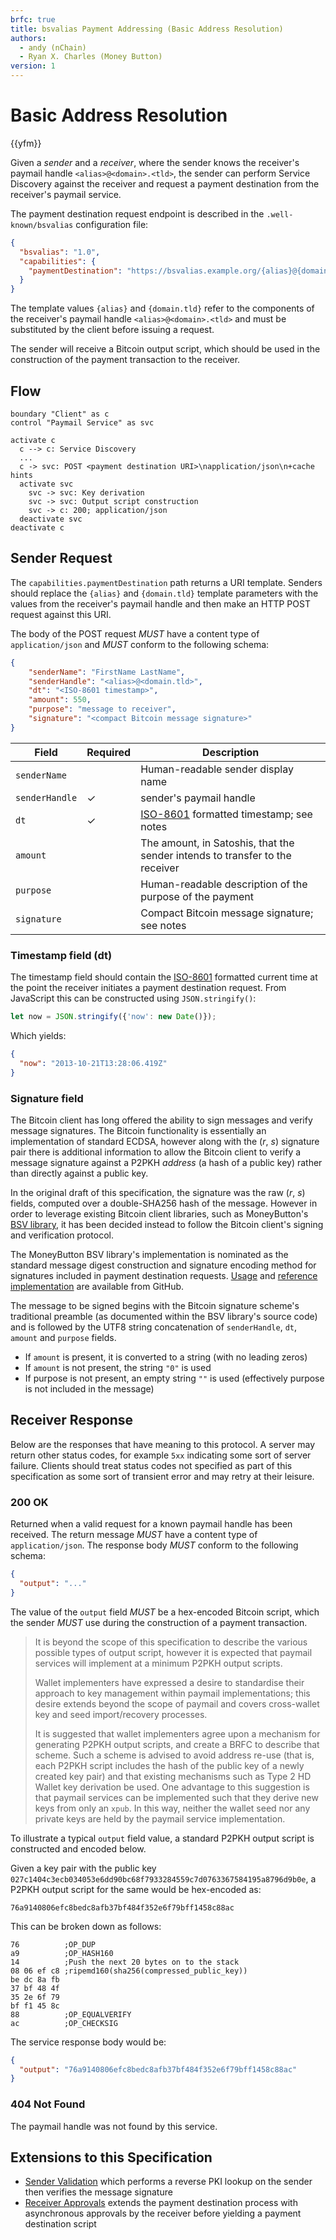 ```yaml
---
brfc: true
title: bsvalias Payment Addressing (Basic Address Resolution)
authors:
  - andy (nChain)
  - Ryan X. Charles (Money Button)
version: 1
---
```

# Basic Address Resolution

{{yfm}}

Given a _sender_ and a _receiver_, where the sender knows the receiver's paymail handle `<alias>@<domain>.<tld>`, the sender can perform Service Discovery against the receiver and request a payment destination from the receiver's paymail service.

The payment destination request endpoint is described in the `.well-known/bsvalias` configuration file:

```json
{
  "bsvalias": "1.0",
  "capabilities": {
    "paymentDestination": "https://bsvalias.example.org/{alias}@{domain.tld}/payment-destination",
  }
}
```

The template values `{alias}` and `{domain.tld}` refer to the components of the receiver's paymail handle `<alias>@<domain>.<tld>` and must be substituted by the client before issuing a request.

The sender will receive a Bitcoin output script, which should be used in the construction of the payment transaction to the receiver.

## Flow

```plantuml
boundary "Client" as c
control "Paymail Service" as svc

activate c
  c --> c: Service Discovery
  ...
  c -> svc: POST <payment destination URI>\napplication/json\n+cache hints
  activate svc
    svc -> svc: Key derivation
    svc -> svc: Output script construction
    svc -> c: 200; application/json
  deactivate svc
deactivate c
```

## Sender Request

The `capabilities.paymentDestination` path returns a URI template. Senders should replace the `{alias}` and `{domain.tld}` template parameters with the values from the receiver's paymail handle and then make an HTTP POST request against this URI.

The body of the POST request _MUST_ have a content type of `application/json` and _MUST_ conform to the following schema:

```json
{
    "senderName": "FirstName LastName",
    "senderHandle": "<alias>@<domain.tld>",
    "dt": "<ISO-8601 timestamp>",
    "amount": 550,
    "purpose": "message to receiver",
    "signature": "<compact Bitcoin message signature>"
}
```

| Field         | Required | Description                                                              |
|---------------|----------|--------------------------------------------------------------------------|
| `senderName`   |          | Human-readable sender display name                                        |
| `senderHandle` | ✓        | sender's paymail handle                                                   |
| `dt`          | ✓        | [ISO-8601][1] formatted timestamp; see notes                             |
| `amount`      |          | The amount, in Satoshis, that the sender intends to transfer to the receiver |
| `purpose`     |          | Human-readable description of the purpose of the payment                 |
| `signature`   |          | Compact Bitcoin message signature; see notes                             |

### Timestamp field (dt)

The timestamp field should contain the [ISO-8601][1] formatted current time at the point the receiver initiates a payment destination request. From JavaScript this can be constructed using `JSON.stringify()`:

```js
let now = JSON.stringify({'now': new Date()});
```

Which yields:

```json
{
  "now": "2013-10-21T13:28:06.419Z"
}
```

### Signature field

The Bitcoin client has long offered the ability to sign messages and verify message signatures. The Bitcoin functionality is essentially an implementation of standard ECDSA, however along with the (_r_, _s_) signature pair there is additional information to allow the Bitcoin client to verify a message signature against a P2PKH _address_ (a hash of a public key) rather than directly against a public key.

In the original draft of this specification, the signature was the raw (_r_, _s_) fields, computed over a double-SHA256 hash of the message. However in order to leverage existing Bitcoin client libraries, such as MoneyButton's [BSV library][2], it has been decided instead to follow the Bitcoin client's signing and verification protocol.

The MoneyButton BSV library's implementation is nominated as the standard message digest construction and signature encoding method for signatures included in payment destination requests. [Usage][3] and [reference][4] [implementation][5] are available from GitHub.

The message to be signed begins with the Bitcoin signature scheme's traditional preamble (as documented within the BSV library's source code) and is followed by the UTF8 string concatenation of `senderHandle`, `dt`, `amount` and `purpose` fields.

* If `amount` is present, it is converted to a string (with no leading zeros)
* If `amount` is not present, the string `"0"` is used
* If purpose is not present, an empty string `""` is used (effectively purpose is not included in the message)

[1]: https://en.wikipedia.org/wiki/ISO_8601
[2]: https://github.com/moneybutton/bsv
[3]: https://github.com/moneybutton/bsv/blob/master/docs/examples.md#sign-a-bitcoin-message
[4]: https://github.com/moneybutton/bsv/blob/786ebe54e60eecc84074e4574eef11b125ea95e3/lib/message/message.js
[5]: https://github.com/moneybutton/bsv/blob/8c63608490954627a868d0d21b2f43b60e1dd3e7/lib/crypto/signature.js

## Receiver Response

Below are the responses that have meaning to this protocol. A server may return other status codes, for example `5xx` indicating some sort of server failure. Clients should treat status codes not specified as part of this specification as some sort of transient error and may retry at their leisure.

### 200 OK

Returned when a valid request for a known paymail handle has been received. The return message _MUST_ have a content type of `application/json`. The response body _MUST_ conform to the following schema:

```json
{
  "output": "..."
}
```

The value of the `output` field _MUST_ be a hex-encoded Bitcoin script, which the sender _MUST_ use during the construction of a payment transaction.

> It is beyond the scope of this specification to describe the various possible types of output script, however it is expected that paymail services will implement at a minimum P2PKH output scripts.
>
> Wallet implementers have expressed a desire to standardise their approach to key management within paymail implementations; this desire extends beyond the scope of paymail and covers cross-wallet key and seed import/recovery processes.
>
> It is suggested that wallet implementers agree upon a mechanism for generating P2PKH output scripts, and create a BRFC to describe that scheme. Such a scheme is advised to avoid address re-use (that is, each P2PKH script includes the hash of the public key of a newly created key pair) and that existing mechanisms such as Type 2 HD Wallet key derivation be used. One advantage to this suggestion is that paymail services can be implemented such that they derive new keys from only an `xpub`. In this way, neither the wallet seed nor any private keys are held by the paymail service implementation.

To illustrate a typical `output` field value, a standard P2PKH output script is constructed and encoded below.

Given a key pair with the public key `027c1404c3ecb034053e6dd90bc68f7933284559c7d0763367584195a8796d9b0e`, a P2PKH output script for the same would be hex-encoded as:

```
76a9140806efc8bedc8afb37bf484f352e6f79bff1458c88ac
```

This can be broken down as follows:

```
76          ;OP_DUP
a9          ;OP_HASH160
14          ;Push the next 20 bytes on to the stack
08 06 ef c8 ;ripemd160(sha256(compressed_public_key))
be dc 8a fb
37 bf 48 4f
35 2e 6f 79 
bf f1 45 8c
88          ;OP_EQUALVERIFY
ac          ;OP_CHECKSIG
```

The service response body would be:

```json
{
  "output": "76a9140806efc8bedc8afb37bf484f352e6f79bff1458c88ac"
}
```

### 404 Not Found

The paymail handle was not found by this service.

## Extensions to this Specification

* [Sender Validation](./04-02-sender-validation.md) which performs a reverse PKI lookup on the sender then verifies the message signature
* [Receiver Approvals](./04-03-receiver-approvals.md) extends the payment destination process with asynchronous approvals by the receiver before yielding a payment destination script
